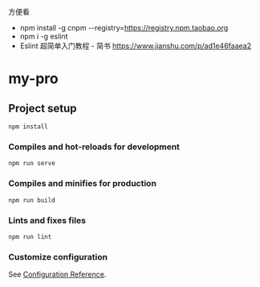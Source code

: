 方便看
* npm install -g cnpm --registry=https://registry.npm.taobao.org
* npm i -g eslint
* Eslint 超简单入门教程 - 简书
https://www.jianshu.com/p/ad1e46faaea2


# my-pro

## Project setup
```
npm install
```

### Compiles and hot-reloads for development
```
npm run serve
```

### Compiles and minifies for production
```
npm run build
```

### Lints and fixes files
```
npm run lint
```

### Customize configuration
See [Configuration Reference](https://cli.vuejs.org/config/).
